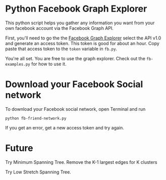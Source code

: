 # Python Facebook Graph Explorer

This python script helps you gather any information you want from your own facebook account via the Facebook Graph API. 

First, you'll need to go the the [Facebook Graph Explorer](https://developers.facebook.com/tools/explorer) select the API v1.0 and generate an access token. This token is good for about an hour. Copy paste that access token to the `token` variable in `fb.py`.

You're all set. You are free to use the graph explorer. Check out the `fb-examples.py` for how to use it.

# Download your Facebook Social network

To download your Facebook social network, open Terminal and run

`python fb-friend-network.py` 

If you get an error, get a new access token and try again.

# Future

Try Minimum Spanning Tree. Remove the K-1 largest edges for K clusters

Try Low Stretch Spanning Tree.